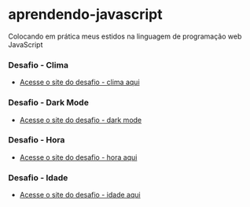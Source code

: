 # aprendendo-javascript
 Colocando em prática meus estidos na linguagem de programação web JavaScript

### Desafio - Clima
- <a href="https://deveverllon.github.io/aprendendo-javascript/desafios%20em%20JS/desafio%20-%20clima/" target="_blank">Acesse o site do desafio - clima aqui</a>

### Desafio - Dark Mode
- <a href="https://deveverllon.github.io/aprendendo-javascript/desafios%20em%20JS/desafio%20-%20dark/index1.html" target="_blank">Acesse o site do desafio - dark mode</a>

### Desafio - Hora
- <a href="https://deveverllon.github.io/aprendendo-javascript/desafios%20em%20JS/desafio%20-%20hora/" target="_blank">Acesse o site do desafio - hora aqui</a>

### Desafio - Idade
- <a href="https://deveverllon.github.io/aprendendo-javascript/desafios%20em%20JS/desafio%20-%20idade/" target="_blank">Acesse o site do desafio - idade aqui</a>

